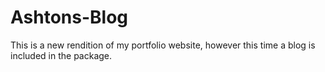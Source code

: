 # Ashtons-Blog
This is a new rendition of my portfolio website, however this time a blog is included in the package.
